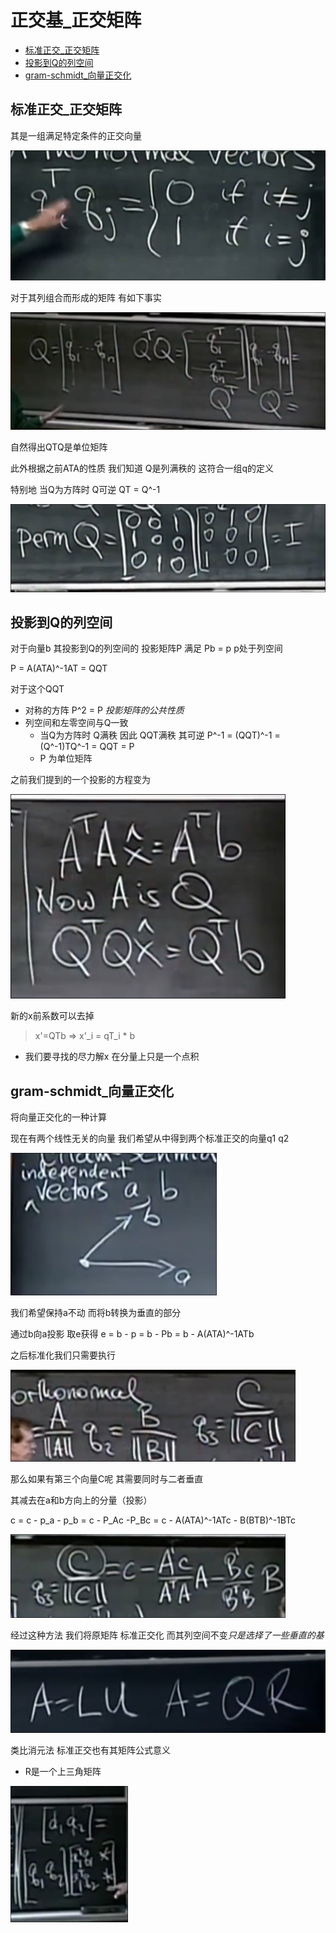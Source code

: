# 正交基_正交矩阵
 
* [标准正交_正交矩阵](#标准正交_正交矩阵)
* [投影到Q的列空间](#投影到Q的列空间)
* [gram-schmidt_向量正交化](#gram-schmidt_向量正交化)

## 标准正交_正交矩阵

其是一组满足特定条件的正交向量

![](img/f5478105.png)

对于其列组合而形成的矩阵 有如下事实

![](img/3e405003.png)

自然得出QTQ是单位矩阵

此外根据之前ATA的性质 我们知道 Q是列满秩的 这符合一组q的定义 

特别地 当Q为方阵时 Q可逆 QT = Q^-1

![](img/6adce070.png)

## 投影到Q的列空间

对于向量b 其投影到Q的列空间的 投影矩阵P 满足 Pb = p p处于列空间

P = A(ATA)^-1AT = QQT

对于这个QQT 

* 对称的方阵 P^2 = P *投影矩阵的公共性质*
* 列空间和左零空间与Q一致 
    * 当Q为方阵时 Q满秩 因此 QQT满秩 其可逆 P^-1 = (QQT)^-1 = (Q^-1)TQ^-1 = QQT = P
    * P 为单位矩阵

之前我们提到的一个投影的方程变为

![](img/2fcbedb1.png)

新的x前系数可以去掉

>x'=QTb => x'_i = qT_i * b

* 我们要寻找的尽力解x 在分量上只是一个点积

## gram-schmidt_向量正交化

将向量正交化的一种计算

现在有两个线性无关的向量 我们希望从中得到两个标准正交的向量q1 q2

![](img/841262ff.png)

我们希望保持a不动 而将b转换为垂直的部分

通过b向a投影 取e获得 e = b - p = b - Pb =  b - A(ATA)^-1ATb

之后标准化我们只需要执行

![](img/8fdcd15a.png)

那么如果有第三个向量C呢 其需要同时与二者垂直

其减去在a和b方向上的分量（投影）

c = c - p_a - p_b = c - P_Ac -P_Bc = c - A(ATA)^-1ATc - B(BTB)^-1BTc

![](img/c34e5c7b.png)

经过这种方法 我们将原矩阵 标准正交化 而其列空间不变*只是选择了一些垂直的基*

![](img/012c1d0f.png)

类比消元法 标准正交也有其矩阵公式意义

* R是一个上三角矩阵

![](img/050c08df.png)
